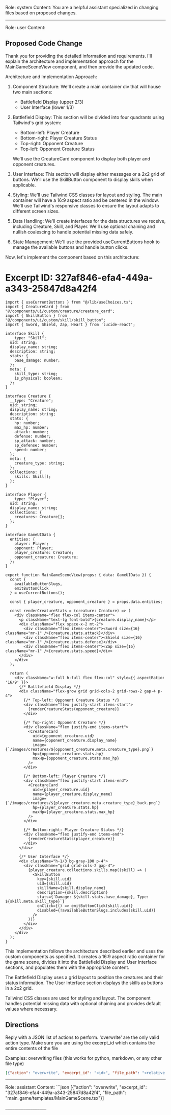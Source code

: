 Role: system
Content: You are a helpful assistant specialized in changing files based on proposed changes.
__________________
Role: user
Content: 
## Proposed Code Change
Thank you for providing the detailed information and requirements. I'll explain the architecture and implementation approach for the MainGameSceneView component, and then provide the updated code.

Architecture and Implementation Approach:

1. Component Structure:
   We'll create a main container div that will house two main sections:
   - Battlefield Display (upper 2/3)
   - User Interface (lower 1/3)

2. Battlefield Display:
   This section will be divided into four quadrants using Tailwind's grid system:
   - Bottom-left: Player Creature
   - Bottom-right: Player Creature Status
   - Top-right: Opponent Creature
   - Top-left: Opponent Creature Status

   We'll use the CreatureCard component to display both player and opponent creatures.

3. User Interface:
   This section will display either messages or a 2x2 grid of buttons. We'll use the SkillButton component to display skills when applicable.

4. Styling:
   We'll use Tailwind CSS classes for layout and styling. The main container will have a 16:9 aspect ratio and be centered in the window. We'll use Tailwind's responsive classes to ensure the layout adapts to different screen sizes.

5. Data Handling:
   We'll create interfaces for the data structures we receive, including Creature, Skill, and Player. We'll use optional chaining and nullish coalescing to handle potential missing data safely.

6. State Management:
   We'll use the provided useCurrentButtons hook to manage the available buttons and handle button clicks.

Now, let's implement the component based on this architecture:

# Excerpt ID: 327af846-efa4-449a-a343-25847d8a42f4
```tsx main_game/templates/MainGameScene.tsx
import { useCurrentButtons } from "@/lib/useChoices.ts";
import { CreatureCard } from "@/components/ui/custom/creature/creature_card";
import { SkillButton } from "@/components/ui/custom/skill/skill_button";
import { Sword, Shield, Zap, Heart } from 'lucide-react';

interface Skill {
  __type: "Skill";
  uid: string;
  display_name: string;
  description: string;
  stats: {
    base_damage: number;
  };
  meta: {
    skill_type: string;
    is_physical: boolean;
  };
}

interface Creature {
  __type: "Creature";
  uid: string;
  display_name: string;
  description: string;
  stats: {
    hp: number;
    max_hp: number;
    attack: number;
    defense: number;
    sp_attack: number;
    sp_defense: number;
    speed: number;
  };
  meta: {
    creature_type: string;
  };
  collections: {
    skills: Skill[];
  };
}

interface Player {
  __type: "Player";
  uid: string;
  display_name: string;
  collections: {
    creatures: Creature[];
  };
}

interface GameUIData {
  entities: {
    player: Player;
    opponent: Player;
    player_creature: Creature;
    opponent_creature: Creature;
  };
}

export function MainGameSceneView(props: { data: GameUIData }) {
  const {
    availableButtonSlugs,
    emitButtonClick
  } = useCurrentButtons();

  const { player_creature, opponent_creature } = props.data.entities;

  const renderCreatureStats = (creature: Creature) => (
    <div className="flex flex-col items-center">
      <p className="text-lg font-bold">{creature.display_name}</p>
      <div className="flex space-x-2 mt-2">
        <div className="flex items-center"><Sword size={16} className="mr-1" />{creature.stats.attack}</div>
        <div className="flex items-center"><Shield size={16} className="mr-1" />{creature.stats.defense}</div>
        <div className="flex items-center"><Zap size={16} className="mr-1" />{creature.stats.speed}</div>
      </div>
    </div>
  );

  return (
    <div className="w-full h-full flex flex-col" style={{ aspectRatio: '16/9' }}>
      {/* Battlefield Display */}
      <div className="flex-grow grid grid-cols-2 grid-rows-2 gap-4 p-4">
        {/* Top-left: Opponent Creature Status */}
        <div className="flex justify-start items-start">
          {renderCreatureStats(opponent_creature)}
        </div>

        {/* Top-right: Opponent Creature */}
        <div className="flex justify-end items-start">
          <CreatureCard
            uid={opponent_creature.uid}
            name={opponent_creature.display_name}
            image={`/images/creatures/${opponent_creature.meta.creature_type}.png`}
            hp={opponent_creature.stats.hp}
            maxHp={opponent_creature.stats.max_hp}
          />
        </div>

        {/* Bottom-left: Player Creature */}
        <div className="flex justify-start items-end">
          <CreatureCard
            uid={player_creature.uid}
            name={player_creature.display_name}
            image={`/images/creatures/${player_creature.meta.creature_type}_back.png`}
            hp={player_creature.stats.hp}
            maxHp={player_creature.stats.max_hp}
          />
        </div>

        {/* Bottom-right: Player Creature Status */}
        <div className="flex justify-end items-end">
          {renderCreatureStats(player_creature)}
        </div>
      </div>

      {/* User Interface */}
      <div className="h-1/3 bg-gray-100 p-4">
        <div className="grid grid-cols-2 gap-4">
          {player_creature.collections.skills.map((skill) => (
            <SkillButton
              key={skill.uid}
              uid={skill.uid}
              skillName={skill.display_name}
              description={skill.description}
              stats={`Damage: ${skill.stats.base_damage}, Type: ${skill.meta.skill_type}`}
              onClick={() => emitButtonClick(skill.uid)}
              disabled={!availableButtonSlugs.includes(skill.uid)}
            />
          ))}
        </div>
      </div>
    </div>
  );
}
```

This implementation follows the architecture described earlier and uses the custom components as specified. It creates a 16:9 aspect ratio container for the game scene, divides it into the Battlefield Display and User Interface sections, and populates them with the appropriate content.

The Battlefield Display uses a grid layout to position the creatures and their status information. The User Interface section displays the skills as buttons in a 2x2 grid.

Tailwind CSS classes are used for styling and layout. The component handles potential missing data with optional chaining and provides default values where necessary.

## Directions
Reply with a JSON list of actions to perform. 'overwrite' are the only valid action type. 
Make sure you are using the excerpt_id which contains the entire contents of the file

Examples:
overwriting files (this works for python, markdown, or any other file type)
```json output_example1
[{"action": "overwrite", "excerpt_id": "<id>", "file_path": "<relative file path>"}]
```

__________________
Role: assistant
Content: ```json
[{"action": "overwrite", "excerpt_id": "327af846-efa4-449a-a343-25847d8a42f4", "file_path": "main_game/templates/MainGameScene.tsx"}]
```
__________________
